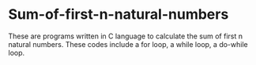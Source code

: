 # Sum-of-first-n-natural-numbers
These are programs written in C language to calculate the sum of first n natural numbers. These codes include a for loop, a while loop, a do-while loop. 
